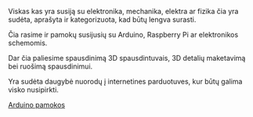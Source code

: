 Viskas kas yra susiją su elektronika, mechanika, elektra ar fizika čia yra sudėta, aprašyta ir kategorizuota, kad būtų lengva surasti.

Čia rasime ir pamokų susijusių su Arduino, Raspberry Pi ar elektronikos schemomis.

Dar čia paliesime spausdinimą 3D spausdintuvais, 3D detalių maketavimą bei ruošimą spausdinimui.

Yra sudėta daugybė nuorodų į internetines parduotuves, kur būtų galima visko nusipirkti.

<a href="pamokos/lessons.md">Arduino pamokos</a>
